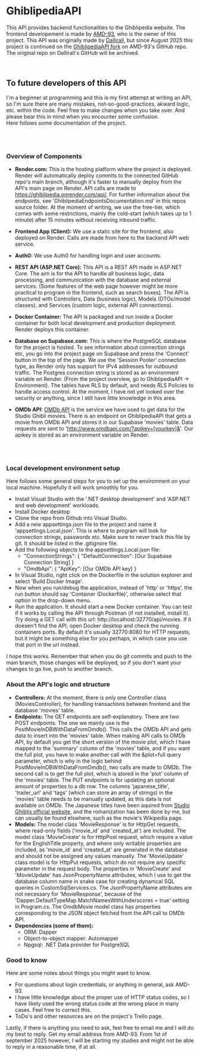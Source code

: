 # GhiblipediaAPI

This API provides backend functionalities to the Ghiblipedia website. The frontend developement is made by [AMD-93](https://github.com/AMD-93), who is the owner of this project.
This API was originally made by [Dallirall](https://github.com/Dallirall/), 
but since August 2025 this project is continued on the [GhiblipediaAPI fork](https://github.com/AMD-93/GhiblipediaAPI) on AMD-93's GitHub repo.
The original repo on Dallirall's GitHub will be archived.

<br>

## To future developers of this API

I'm a beginner at programming and this is my first attempt at writing an API, so I'm sure there are many mistakes, not-so-good-practices, akward logic, etc. within the code. 
Feel free to make changes when you take over. And please bear this in mind when you encounter some confusion. 
<br>
Here follows some documentation of the project.

<br>
<br>

### Overview of Components

- __Render.com:__ This is the hosting platform where the project is deployed. 	
Render will automatically deploy commits to the connected GitHub repo's main branch, although it's faster to manually deploy from the API's main page on Render. 
API calls are made to https://ghiblipedia.onrender.com/api/. For further information about the endpoints, see 'GhiblipediaEndpointsDocumentation.md' in this repos source folder.
At the moment of writing, we use the free-tier, which comes with some restrictions, mainly the cold-start (which takes up to 1 minute) after 15 minutes without receiving inbound traffic.

- __Frontend App (Client):__ We use a static site for the frontend, also deployed on Render. Calls are made from here to the backend API web service.

- __Auth0:__ We use Auth0 for handling login and user accounts. 

- __REST API (ASP.NET Core):__ This API is a REST API made in ASP.NET Core. The aim is for the API to handle all business logic, data processing, and communication with the database and external services. 
(Some features of the web page however might be more practical to program in the frontend, such as search boxes).
The API is structured with Controllers, Data (business logic), Models (DTOs/model classes), and Services (custom logic, external API connections).

- __Docker Container:__ The API is packaged and run inside a Docker container for both local development and production deployment. Render deploys this container.

- __Database on Supabase.com:__ This is where the PostgreSQL database for the project is hosted. 
To see information about connection strings etc, you go into the project page on Supabase and press the 'Connect' button in the top of the page. 
We use the 'Session Pooler' connection type, as Render only has support for IPv4 addresses for outbound traffic. 
The Postgres connection string is stored as an environment variable on Render. (From the project overview, go to GhiblipediaAPI -> Environment).
The tables have RLS by default, and needs RLS Policies to handle access control. At the moment, I have not yet looked over the security or anything, since I still have little knowledge in this area.

- __OMDb API:__ [OMDb API](https://www.omdbapi.com/) is the service we have used to get data for the Studio Ghibli movies. 
There is an endpoint on GhiblipediaAPI that gets a movie from OMDb API and stores it in our Supabase 'movies' table. 
Data requests are sent to 'http://www.omdbapi.com/?apikey=[yourkey]&'. Our apikey is stored as an environment variable on Render.

<br>
<br>

### Local development environment setup 
Here follows some general steps for you to set up the environment on your local machine. Hopefully it will work smoothly for you.

- Install Visual Studio with the '.NET desktop development' and 'ASP.NET and web development' workloads. 
- Install Docker desktop 
- Clone the repo from Github into Visual Studio.
- Add a new appsettings.json file to the project and name it 'appsettings.Local.json'. This is where to program will look for connection strings, passwords etc. Make sure to never track this file by git. It should be listed in the .gitignore file.
- Add the following objects to the appsettings.Local.json file: 
	- "ConnectionStrings": {
    "DefaultConnection": [Our Supabase Connection String] 
	}
	- "OmdbApi": {
    "ApiKey": [Our OMDb API key]
	}
- In Visual Studio, right click on the Dockerfile in the solution explorer and select 'Build Docker Image'.
- Now when you run/debug the application, instead of 'http' or 'https', the run button should say 'Container (Dockerfile)', otherwise select that option in the drop-down menu.
- Run the application. It should start a new Docker container. You can test if it works by calling the API through Postman (if not installed, install it). 
Try doing a GET call with this url: http://localhost:32770/api/movies. 
If it doesen't find the API, open Docker desktop and check the running containers ports. By default it's usually 32770:8080 for HTTP requests, but it might be something else for you perhaps, in which case you use that port in the url instead. 

I hope this works. Remember that when you do git commits and push to the main branch, those changes will be deployed, so if you don't want your changes to go live, push to another branch.

### About the API's logic and structure
- __Controllers:__ At the moment, there is only one Controller class (MoviesController), for handling transactions between frontend and the database 'movies' table. 
- __Endpoints:__ The GET endpoints are self-explanatory. There are two POST endpoints. The one we mainly use is the PostMovieInDBWithDataFromOmdb(). This calls the OMDb API and gets data to insert into the 'movies' table. 
When making API calls to OMDb API, by default you get the short version of the movie plot, which I have mapped to the 'summary' column of the 'movies' table, 
and if you want the full plot, you have to make another call with the &plot=full query parameter, which is why in the logic behind PostMovieInDBWithDataFromOmdb(), two calls are made to OMDb. 
The second call is to get the full plot, which is stored in the 'plot' column of the 'movies' table.
The PUT endpoints is for updating an optional amount of properties to a db row. The columns 'japanese_title', 'trailer_url' and 'tags' (which can store an array of strings) in the 'movies' table needs to be manually updated, as this data is not available on OMDb.
The Japanese titles have been aquired from [Studio Ghiblis official website](https://www.ghibli.jp/works/), and the romanization has been done by me, but can usually be found elswhere, such as the movie's Wikipedia page.
- __Models:__ The model class 'MovieResponse' is for HttpGet requests, where read-only fields ('movie_id' and 'created_at') are included.
The model class 'MovieCreate' is for HttpPost request, which require a value for the EnglishTitle property, and where only writable properties are included, as 'movie_id' and 'created_at' are generated in the database and should not be assigned any values manually.
The 'MovieUpdate' class model is for HttpPut requests, which do not require any specific parameter in the request body.
The properties in 'MovieCreate' and 'MovieUpdate' has JsonPropertyName attributes, which I use to get the database column name in snake case for creating dynamcal SQL queries in CustomSqlServices.cs.
The JsonPropertyName attributes are not necessary for 'MovieResponse', because of the 'Dapper.DefaultTypeMap.MatchNamesWithUnderscores = true' setting in Program.cs.
The OmdbMovie model class has properties corresponding to the JSON object fetched from the API call to OMDb API.
- __Dependencies (some of them):__ 
	- ORM: Dapper
	- Object-to-object mapper: Automapper
	- Npgsql: .NET Data provider for PostgreSQL
	

### Good to know 
Here are some notes about things you might want to know.

- For questions about login credentials, or anything in general, ask AMD-93.
- I have little knowledge about the proper use of HTTP status codes, so I have likely used the wrong status code at the wrong place in many cases. 
Feel free to correct this.
- ToDo's and other resources are on the project's Trello page.


Lastly, if there is anything you need to ask, feel free to email me and I will do my best to reply. Get my email address from AMD-93.
From 1st of september 2025 however, I will be starting my studies and might not be able to reply in a reasonable time, if at all.
